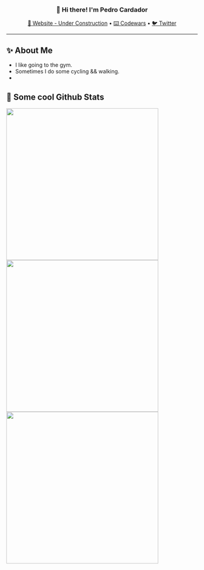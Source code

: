 <h3 align="center">👋 Hi there! I'm Pedro Cardador</h3>
<p align="center">
  <a href="#">🔨 Website - Under Construction</a> •
  <a href="https://www.codewars.com/users/__pcardas__">⌨️ Codewars</a> •
  <a href="https://twitter.com/__pcardas__">🐦 Twitter</a>
</p>

---

## ✨ About Me

- I like going to the gym.
- Sometimes I do some cycling && walking.
- 

## 📓 Some cool Github Stats

<div>
  <a href="https://github.com/pcardas">
    <img width="400" src="https://github-readme-stats.vercel.app/api?username=pcardas&show_icons=true&theme=dark&include_all_commits=true&count_private=true"/>
    <img width="400" src="https://github-readme-stats.vercel.app/api/top-langs/?username=pcardas&layout=compact&langs_count=7&theme=dark"/>
    <img width="400" src="https://github-readme-streak-stats.herokuapp.com?user=pcardas&theme=dark&hide_border=true">
  </a>
</div>
